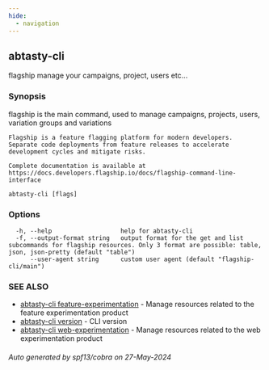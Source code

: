```yaml
---
hide:
  - navigation
---
```

## abtasty-cli

flagship manage your campaigns, project, users etc...

### Synopsis

flagship is the main command, used to manage campaigns, projects, users, variation groups and variations
	
	Flagship is a feature flagging platform for modern developers. 
	Separate code deployments from feature releases to accelerate development cycles and mitigate risks.
	
	Complete documentation is available at https://docs.developers.flagship.io/docs/flagship-command-line-interface

```
abtasty-cli [flags]
```

### Options

```
  -h, --help                   help for abtasty-cli
  -f, --output-format string   output format for the get and list subcommands for flagship resources. Only 3 format are possible: table, json, json-pretty (default "table")
      --user-agent string      custom user agent (default "flagship-cli/main")
```

### SEE ALSO

* [abtasty-cli feature-experimentation](abtasty-cli_feature-experimentation.md)	 - Manage resources related to the feature experimentation product
* [abtasty-cli version](abtasty-cli_version.md)	 - CLI version
* [abtasty-cli web-experimentation](abtasty-cli_web-experimentation.md)	 - Manage resources related to the web experimentation product

###### Auto generated by spf13/cobra on 27-May-2024
